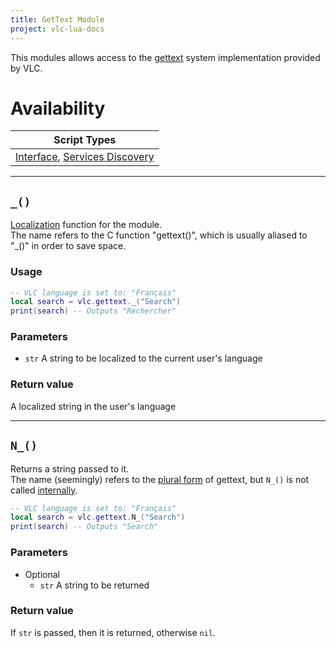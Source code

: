 ```yaml
---
title: GetText Module
project: vlc-lua-docs
---
```

This modules allows access to the [gettext](https://en.wikipedia.org/wiki/Gettext) system implementation provided by VLC.  

# Availability

| Script Types |
| ------------ |
| [Interface](../../t/intf), [Services Discovery](../../sd) |

----
## `_()`
[Localization](https://en.wikipedia.org/wiki/Internationalization_and_localization) function for the module.  
The name refers to the C function "gettext()", which is usually aliased to "_()" in order to save space.

### Usage
```lua
-- VLC language is set to: "Français"
local search = vlc.gettext._("Search")
print(search) -- Outputs "Rechercher"
```

### Parameters
- `str` A string to be localized to the current user's language

### Return value
A localized string in the user's language

----
## `N_()`
Returns a string passed to it.  
The name (seemingly) refers to the [plural form](https://en.wikipedia.org/wiki/Gettext#Plural_form) of gettext, but `N_()` is not called [internally](https://code.videolan.org/videolan/vlc/-/blob/master/modules/lua/libs/gettext.c#L46).

```lua
-- VLC language is set to: "Français"
local search = vlc.gettext.N_("Search")
print(search) -- Outputs "Search"
```

### Parameters
- Optional
  - `str` A string to be returned

### Return value
If `str` is passed, then it is returned, otherwise `nil`.
